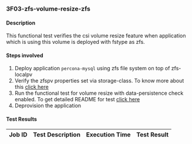### 3F03-zfs-volume-resize-zfs

#### Description

This functional test verifies the csi volume resize feature when application which is using this volume is deployed with fstype as zfs.

#### Steps involved

1. Deploy application `percona-mysql` using zfs file system on top of zfs-localpv
2. Verify the zfspv properties set via storage-class. To know more about this [click here](https://github.com/openebs/e2e-tests/experiments/zfs-localpv/functional/zv-properties-verify) 
3. Run the functional test for volume resize with data-persistence check enabled. To get detailed README for test [click here](https://github.com/openebs/e2e-tests/experiments/zfs-localpv/functional/zfs-volume-resize)
4. Deprovision the application

#### Test Results

| Job ID  |      Test Description         | Execution Time |   Test Result   |
|---------|-------------------------------|----------------|-----------------|